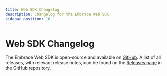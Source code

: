 ```yaml
---
title: Web SDK Changelog
description: Changelog for the Embrace Web SDK
sidebar_position: 10
---
```


# Web SDK Changelog

The Embrace Web SDK is open-source and available on [GitHub](https://github.com/embrace-io/embrace-web-sdk). A list of all releases, with relevant release notes, can be found on the [Releases page](https://github.com/embrace-io/embrace-web-sdk/releases) in the GitHub repository.

